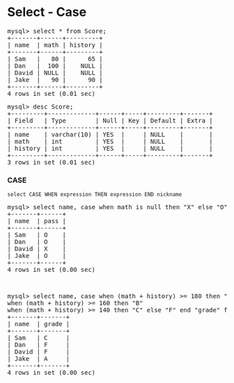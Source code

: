 # Select - Case

<pre>
mysql> select * from Score;
+-------+------+---------+
| name  | math | history |
+-------+------+---------+
| Sam   |   80 |      65 |
| Dan   |  100 |    NULL |
| David | NULL |    NULL |
| Jake  |   90 |      90 |
+-------+------+---------+
4 rows in set (0.01 sec)
</pre>

<pre>
mysql> desc Score;
+---------+-------------+------+-----+---------+-------+
| Field   | Type        | Null | Key | Default | Extra |
+---------+-------------+------+-----+---------+-------+
| name    | varchar(10) | YES  |     | NULL    |       |
| math    | int         | YES  |     | NULL    |       |
| history | int         | YES  |     | NULL    |       |
+---------+-------------+------+-----+---------+-------+
3 rows in set (0.01 sec)
</pre>

### CASE

`select CASE WHEN expression THEN expression END nickname`

<pre>
mysql> select name, case when math is null then "X" else "O" end "pass" from Score;
+-------+------+
| name  | pass |
+-------+------+
| Sam   | O    |
| Dan   | O    |
| David | X    |
| Jake  | O    |
+-------+------+
4 rows in set (0.00 sec)
</pre>

<br>

<pre>
mysql> select name, case when (math + history) >= 180 then "A" 
when (math + history) >= 160 then "B" 
when (math + history) >= 140 then "C" else "F" end "grade" from Score;
+-------+-------+
| name  | grade |
+-------+-------+
| Sam   | C     |
| Dan   | F     |
| David | F     |
| Jake  | A     |
+-------+-------+
4 rows in set (0.00 sec)
</pre>
